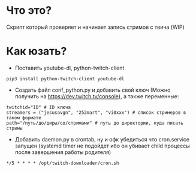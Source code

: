 # Что это?

Скрипт который проверяет и начинает запись стримов с твича (WIP)

# Как юзать?

* Поставить youtube-dl, python-twitch-client

`pip3 install python-twitch-client youtube-dl`

* Создать файл conf_python.py и добавить свой ключ (Можно получить на https://dev.twitch.tv/console), а также переменные: 

```
twitchid="ID" # ID ключа
streamers = ("jesusavgn", "252mart", "vi0xxx") # список стримеров в таком формате
path="/путь/до/диры/со/стримами" # путь до директории, куда писать стримы
```

* Добавить daemon.py в crontab, ну и офк убедиться что cron.service запущен (systemd timer не подойдет ибо он убивает child процессы после завершения работы родителя)

`*/5 * * * * /opt/twitch-downloader/cron.sh`

